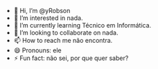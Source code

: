 - 👋 Hi, I’m @yRobson
- 👀 I’m interested in nada.
- 🌱 I’m currently learning Técnico em Informática.
- 💞️ I’m looking to collaborate on nada.
- 📫 How to reach me não encontra.
- 😄 Pronouns: ele
- ⚡ Fun fact: não sei, por que quer saber?

<!---
yRobson/yRobson is a ✨ special ✨ repository because its `README.md` (this file) appears on your GitHub profile.
You can click the Preview link to take a look at your changes.
--->
